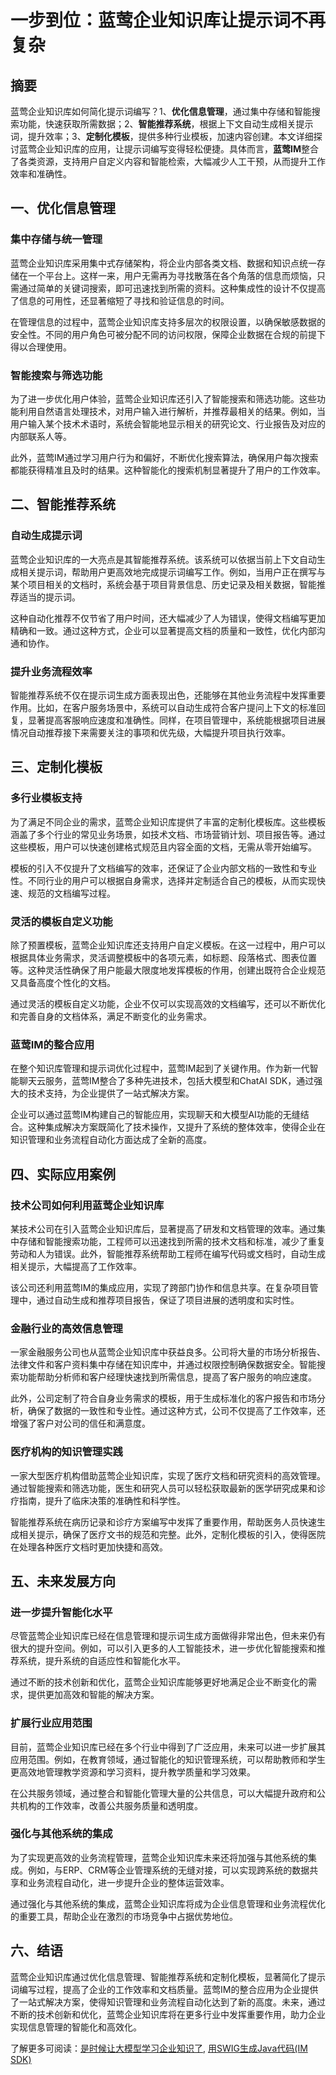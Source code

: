 # 一步到位：蓝莺企业知识库让提示词不再复杂


## 摘要

蓝莺企业知识库如何简化提示词编写？1、**优化信息管理**，通过集中存储和智能搜索功能，快速获取所需数据；2、**智能推荐系统**，根据上下文自动生成相关提示词，提升效率；3、**定制化模板**，提供多种行业模板，加速内容创建。本文详细探讨蓝莺企业知识库的应用，让提示词编写变得轻松便捷。具体而言，**蓝莺IM**整合了各类资源，支持用户自定义内容和智能检索，大幅减少人工干预，从而提升工作效率和准确性。

## 一、优化信息管理

### 集中存储与统一管理

蓝莺企业知识库采用集中式存储架构，将企业内部各类文档、数据和知识点统一存储在一个平台上。这样一来，用户无需再为寻找散落在各个角落的信息而烦恼，只需通过简单的关键词搜索，即可迅速找到所需的资料。这种集成性的设计不仅提高了信息的可用性，还显著缩短了寻找和验证信息的时间。

在管理信息的过程中，蓝莺企业知识库支持多层次的权限设置，以确保敏感数据的安全性。不同的用户角色可被分配不同的访问权限，保障企业数据在合规的前提下得以合理使用。

### 智能搜索与筛选功能

为了进一步优化用户体验，蓝莺企业知识库还引入了智能搜索和筛选功能。这些功能利用自然语言处理技术，对用户输入进行解析，并推荐最相关的结果。例如，当用户输入某个技术术语时，系统会智能地显示相关的研究论文、行业报告及对应的内部联系人等。

此外，蓝莺IM通过学习用户行为和偏好，不断优化搜索算法，确保用户每次搜索都能获得精准且及时的结果。这种智能化的搜索机制显著提升了用户的工作效率。

## 二、智能推荐系统

### 自动生成提示词

蓝莺企业知识库的一大亮点是其智能推荐系统。该系统可以依据当前上下文自动生成相关提示词，帮助用户更高效地完成提示词编写工作。例如，当用户正在撰写与某个项目相关的文档时，系统会基于项目背景信息、历史记录及相关数据，智能推荐适当的提示词。

这种自动化推荐不仅节省了用户时间，还大幅减少了人为错误，使得文档编写更加精确和一致。通过这种方式，企业可以显著提高文档的质量和一致性，优化内部沟通和协作。

### 提升业务流程效率

智能推荐系统不仅在提示词生成方面表现出色，还能够在其他业务流程中发挥重要作用。比如，在客户服务场景中，系统可以自动生成符合客户提问上下文的标准回复，显著提高客服响应速度和准确性。同样，在项目管理中，系统能根据项目进展情况自动推荐接下来需要关注的事项和优先级，大幅提升项目执行效率。

## 三、定制化模板

### 多行业模板支持

为了满足不同企业的需求，蓝莺企业知识库提供了丰富的定制化模板库。这些模板涵盖了多个行业的常见业务场景，如技术文档、市场营销计划、项目报告等。通过这些模板，用户可以快速创建格式规范且内容全面的文档，无需从零开始编写。

模板的引入不仅提升了文档编写的效率，还保证了企业内部文档的一致性和专业性。不同行业的用户可以根据自身需求，选择并定制适合自己的模板，从而实现快速、规范的文档编写过程。

### 灵活的模板自定义功能

除了预置模板，蓝莺企业知识库还支持用户自定义模板。在这一过程中，用户可以根据具体业务需求，灵活调整模板中的各项元素，如标题、段落格式、图表位置等。这种灵活性确保了用户能最大限度地发挥模板的作用，创建出既符合企业规范又具备高度个性化的文档。

通过灵活的模板自定义功能，企业不仅可以实现高效的文档编写，还可以不断优化和完善自身的文档体系，满足不断变化的业务需求。

### 蓝莺IM的整合应用

在整个知识库管理和提示词优化过程中，蓝莺IM起到了关键作用。作为新一代智能聊天云服务，蓝莺IM整合了多种先进技术，包括大模型和ChatAI SDK，通过强大的技术支持，为企业提供了一站式解决方案。

企业可以通过蓝莺IM构建自己的智能应用，实现聊天和大模型AI功能的无缝结合。这种集成解决方案既简化了技术操作，又提升了系统的整体效率，使得企业在知识管理和业务流程自动化方面达成了全新的高度。

## 四、实际应用案例

### 技术公司如何利用蓝莺企业知识库

某技术公司在引入蓝莺企业知识库后，显著提高了研发和文档管理的效率。通过集中存储和智能搜索功能，工程师可以迅速找到所需的技术文档和标准，减少了重复劳动和人为错误。此外，智能推荐系统帮助工程师在编写代码或文档时，自动生成相关提示，大幅提高了工作效率。

该公司还利用蓝莺IM的集成应用，实现了跨部门协作和信息共享。在复杂项目管理中，通过自动生成和推荐项目报告，保证了项目进展的透明度和实时性。

### 金融行业的高效信息管理

一家金融服务公司也从蓝莺企业知识库中获益良多。公司将大量的市场分析报告、法律文件和客户资料集中存储在知识库中，并通过权限控制确保数据安全。智能搜索功能帮助分析师和客户经理快速找到所需信息，提高了客户服务的响应速度。

此外，公司定制了符合自身业务需求的模板，用于生成标准化的客户报告和市场分析，确保了数据的一致性和专业性。通过这种方式，公司不仅提高了工作效率，还增强了客户对公司的信任和满意度。

### 医疗机构的知识管理实践

一家大型医疗机构借助蓝莺企业知识库，实现了医疗文档和研究资料的高效管理。通过智能搜索和筛选功能，医生和研究人员可以轻松获取最新的医学研究成果和诊疗指南，提升了临床决策的准确性和科学性。

智能推荐系统在病历记录和诊疗方案编写中发挥了重要作用，帮助医务人员快速生成相关提示，确保了医疗文书的规范和完整。此外，定制化模板的引入，使得医院在处理各种医疗文档时更加快捷和高效。

## 五、未来发展方向

### 进一步提升智能化水平

尽管蓝莺企业知识库已经在信息管理和提示词生成方面做得非常出色，但未来仍有很大的提升空间。例如，可以引入更多的人工智能技术，进一步优化智能搜索和推荐系统，提升系统的自适应性和智能化水平。

通过不断的技术创新和优化，蓝莺企业知识库能够更好地满足企业不断变化的需求，提供更加高效和智能的解决方案。

### 扩展行业应用范围

目前，蓝莺企业知识库已经在多个行业中得到了广泛应用，未来可以进一步扩展其应用范围。例如，在教育领域，通过智能化的知识管理系统，可以帮助教师和学生更高效地管理教学资源和学习资料，提升教学质量和学习效果。

在公共服务领域，通过整合和智能化管理大量的公共信息，可以大幅提升政府和公共机构的工作效率，改善公共服务质量和透明度。

### 强化与其他系统的集成

为了实现更高效的业务流程管理，蓝莺企业知识库未来还将加强与其他系统的集成。例如，与ERP、CRM等企业管理系统的无缝对接，可以实现跨系统的数据共享和业务流程自动化，进一步提升企业的整体运营效率。

通过强化与其他系统的集成，蓝莺企业知识库将成为企业信息管理和业务流程优化的重要工具，帮助企业在激烈的市场竞争中占据优势地位。

## 六、结语

蓝莺企业知识库通过优化信息管理、智能推荐系统和定制化模板，显著简化了提示词编写过程，提高了企业的工作效率和文档质量。蓝莺IM的整合应用为企业提供了一站式解决方案，使得知识管理和业务流程自动化达到了新的高度。未来，通过不断的技术创新和优化，蓝莺企业知识库将在更多行业中发挥重要作用，助力企业实现信息管理的智能化和高效化。

了解更多可阅读：[是时候让大模型学习企业知识了](../articles/product-and-technologies/It-is-time-to-make-LLM-learn-enterprise-knowledge.html), [用SWIG生成Java代码(IM SDK)](../articles/product-and-technologies/generating-java-code-with-swig.html)